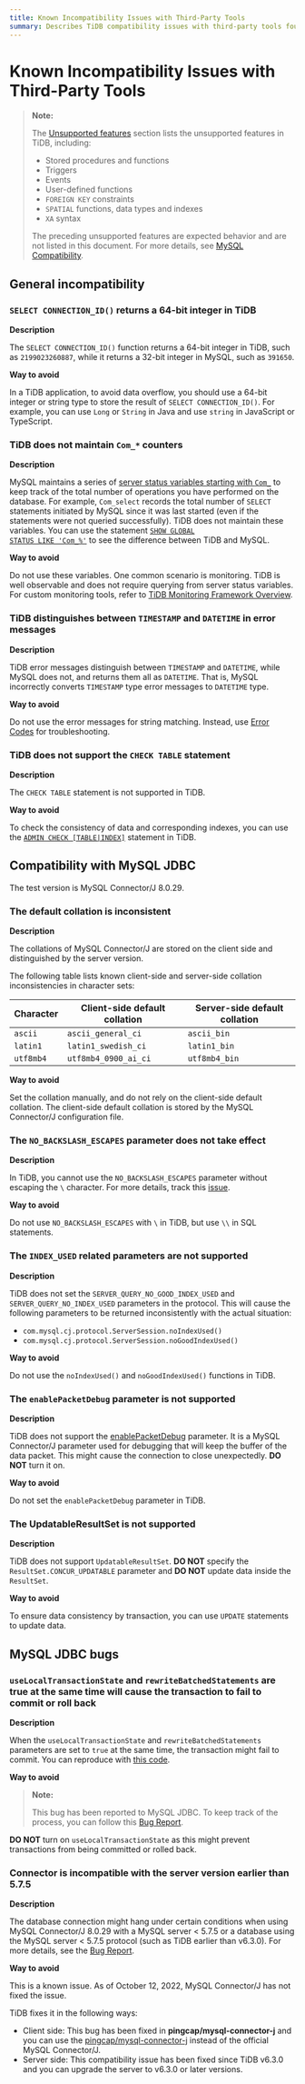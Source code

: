 ```yaml
---
title: Known Incompatibility Issues with Third-Party Tools
summary: Describes TiDB compatibility issues with third-party tools found during testing.
---
```


# Known Incompatibility Issues with Third-Party Tools

> **Note:**
>
> The [Unsupported features](/mysql-compatibility.md#unsupported-features) section lists the unsupported features in TiDB, including:
>
> - Stored procedures and functions
> - Triggers
> - Events
> - User-defined functions
> - `FOREIGN KEY` constraints
> - `SPATIAL` functions, data types and indexes
> - `XA` syntax
>
> The preceding unsupported features are expected behavior and are not listed in this document. For more details, see [MySQL Compatibility](/mysql-compatibility.md).

## General incompatibility

### `SELECT CONNECTION_ID()` returns a 64-bit integer in TiDB

**Description**

The `SELECT CONNECTION_ID()` function returns a 64-bit integer in TiDB, such as `2199023260887`, while it returns a 32-bit integer in MySQL, such as `391650`.

**Way to avoid**

In a TiDB application, to avoid data overflow, you should use a 64-bit integer or string type to store the result of `SELECT CONNECTION_ID()`. For example, you can use `Long` or `String` in Java and use `string` in JavaScript or TypeScript.

### TiDB does not maintain `Com_*` counters

**Description**

MySQL maintains a series of [server status variables starting with `Com_`](https://dev.mysql.com/doc/refman/8.0/en/server-status-variables.html#statvar_Com_xxx) to keep track of the total number of operations you have performed on the database. For example, `Com_select` records the total number of `SELECT` statements initiated by MySQL since it was last started (even if the statements were not queried successfully). TiDB does not maintain these variables. You can use the statement [<code>SHOW GLOBAL STATUS LIKE 'Com_%'</code>](/sql-statements/sql-statement-show-status.md) to see the difference between TiDB and MySQL.

**Way to avoid**

Do not use these variables. One common scenario is monitoring. TiDB is well observable and does not require querying from server status variables. For custom monitoring tools, refer to [TiDB Monitoring Framework Overview](/tidb-monitoring-framework.md).

### TiDB distinguishes between `TIMESTAMP` and `DATETIME` in error messages

**Description**

TiDB error messages distinguish between `TIMESTAMP` and `DATETIME`, while MySQL does not, and returns them all as `DATETIME`. That is, MySQL incorrectly converts `TIMESTAMP` type error messages to `DATETIME` type.

**Way to avoid**

Do not use the error messages for string matching. Instead, use [Error Codes](/error-codes.md) for troubleshooting.

### TiDB does not support the `CHECK TABLE` statement

**Description**

The `CHECK TABLE` statement is not supported in TiDB.

**Way to avoid**

To check the consistency of data and corresponding indexes, you can use the [`ADMIN CHECK [TABLE|INDEX]`](/sql-statements/sql-statement-admin-check-table-index.md) statement in TiDB.

## Compatibility with MySQL JDBC

The test version is MySQL Connector/J 8.0.29.

### The default collation is inconsistent

**Description**

The collations of MySQL Connector/J are stored on the client side and distinguished by the server version.

The following table lists known client-side and server-side collation inconsistencies in character sets:

| Character | Client-side default collation | Server-side default collation |
| --------- | -------------------- | ------------- |
| `ascii`   | `ascii_general_ci`   | `ascii_bin`   |
| `latin1`  | `latin1_swedish_ci`  | `latin1_bin`  |
| `utf8mb4` | `utf8mb4_0900_ai_ci` | `utf8mb4_bin` |

**Way to avoid**

Set the collation manually, and do not rely on the client-side default collation. The client-side default collation is stored by the MySQL Connector/J configuration file.

### The `NO_BACKSLASH_ESCAPES` parameter does not take effect

**Description**

In TiDB, you cannot use the `NO_BACKSLASH_ESCAPES` parameter without escaping the `\` character. For more details, track this [issue](https://github.com/pingcap/tidb/issues/35302).

**Way to avoid**

Do not use `NO_BACKSLASH_ESCAPES` with `\` in TiDB, but use `\\` in SQL statements.

### The `INDEX_USED` related parameters are not supported

**Description**

TiDB does not set the `SERVER_QUERY_NO_GOOD_INDEX_USED` and `SERVER_QUERY_NO_INDEX_USED` parameters in the protocol. This will cause the following parameters to be returned inconsistently with the actual situation:

- `com.mysql.cj.protocol.ServerSession.noIndexUsed()`
- `com.mysql.cj.protocol.ServerSession.noGoodIndexUsed()`

**Way to avoid**

Do not use the `noIndexUsed()` and `noGoodIndexUsed()` functions in TiDB.

### The `enablePacketDebug` parameter is not supported

**Description**

TiDB does not support the [enablePacketDebug](https://dev.mysql.com/doc/connector-j/8.0/en/connector-j-connp-props-debugging-profiling.html) parameter. It is a MySQL Connector/J parameter used for debugging that will keep the buffer of the data packet. This might cause the connection to close unexpectedly. **DO NOT** turn it on.

**Way to avoid**

Do not set the `enablePacketDebug` parameter in TiDB.

### The UpdatableResultSet is not supported

**Description**

TiDB does not support `UpdatableResultSet`. **DO NOT** specify the `ResultSet.CONCUR_UPDATABLE` parameter and **DO NOT** update data inside the `ResultSet`.

**Way to avoid**

To ensure data consistency by transaction, you can use `UPDATE` statements to update data.

## MySQL JDBC bugs

### `useLocalTransactionState` and `rewriteBatchedStatements` are true at the same time will cause the transaction to fail to commit or roll back

**Description**

When the `useLocalTransactionState` and `rewriteBatchedStatements` parameters are set to `true` at the same time, the transaction might fail to commit. You can reproduce with [this code](https://github.com/Icemap/tidb-java-gitpod/tree/reproduction-local-transaction-state-txn-error).

**Way to avoid**

> **Note:**
>
> This bug has been reported to MySQL JDBC. To keep track of the process, you can follow this [Bug Report](https://bugs.mysql.com/bug.php?id=108643).

**DO NOT** turn on `useLocalTransactionState` as this might prevent transactions from being committed or rolled back.

### Connector is incompatible with the server version earlier than 5.7.5

**Description**

The database connection might hang under certain conditions when using MySQL Connector/J 8.0.29 with a MySQL server < 5.7.5 or a database using the MySQL server < 5.7.5 protocol (such as TiDB earlier than v6.3.0). For more details, see the [Bug Report](https://bugs.mysql.com/bug.php?id=106252).

**Way to avoid**

This is a known issue. As of October 12, 2022, MySQL Connector/J has not fixed the issue.

TiDB fixes it in the following ways:

- Client side: This bug has been fixed in **pingcap/mysql-connector-j** and you can use the [pingcap/mysql-connector-j](https://github.com/pingcap/mysql-connector-j) instead of the official MySQL Connector/J.
- Server side: This compatibility issue has been fixed since TiDB v6.3.0 and you can upgrade the server to v6.3.0 or later versions.
